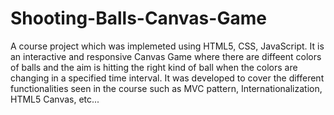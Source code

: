 # Shooting-Balls-Canvas-Game
A course project which was implemeted using HTML5, CSS, JavaScript. It is an interactive and responsive Canvas Game where there are diffeent colors of balls and the aim is hitting the right kind of ball when the colors are changing in a specified time interval. It was developed to cover the different functionalities seen in the course such as MVC pattern, Internationalization, HTML5 Canvas, etc...
